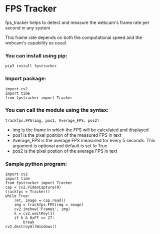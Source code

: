 # FPS Tracker

fps_tracker helps to detect and measure the webcam's frame rate per second in any system

This frame rate depends on both the computational speed and the webcam's capability as usual.

### You can install using pip:

```
pip3 install fpstracker
```

### Import package:

```
import cv2
import time
from fpstracker import Tracker
```

### You can call the module using the syntax:

```
trackfps.FPS(img, pos1, Average_FPS, pos2)
```

- img is the frame in which the FPS will be calculated and displayed
- pos1 is the pixel position of the measured FPS in text
- Average_FPS is the average FPS measured for every 5 seconds. This argument is optional and default is set to True
- pos2 is the pixel postion of the average FPS in text 

### Sample python program:

```
import cv2
import time
from fpstracker import Tracker
cap = cv2.VideoCapture(0)
trackfps = Tracker()
while True:
    ret, image = cap.read()
    img = trackfps.FPS(img = image)
    cv2.imshow('Frames', img)
    k = cv2.waitKey(1)
    if k & 0xFF == 27:
        break
cv2.destroyAllWindows()
```


